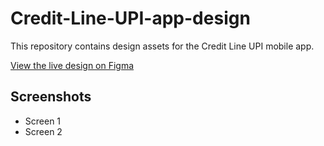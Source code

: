 # Credit-Line-UPI-app-design



This repository contains design assets for the Credit Line UPI mobile app.

[View the live design on Figma](https://www.figma.com/proto/Sudpi7hiykyoaszDY8qDMt/credit-line-app-for-vegapay?node-id=2-2&t=zGJkNbTp1keyazN5-1)

## Screenshots
- Screen 1
- Screen 2
